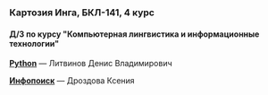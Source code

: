 ### Картозия Инга, БКЛ-141, 4 курс
#### Д/З по курсу "Компьютерная лингвистика и информационные технологии"
[**Python**](./Denis) — Литвинов Денис Владимирович

[**Инфопоиск**](./Ksusha) — Дроздова Ксения
